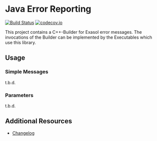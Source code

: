 # Java Error Reporting

[![Build Status](https://github.com/exasol/error-reporting-cpp/actions/workflows/main.yml/badge.svg)](https://github.com/exasol/error-reporting-cpp)
[![codecov.io](https://codecov.io/github/exasol/error-reporting-cpp/coverage.svg?branch=main)](https://codecov.io/github/exasol/error-reporting-cpp?branch=main)


This project contains a C++-Builder for Exasol error messages.
The invocations of the Builder can be implemented by the Executables which use this library. 

## Usage

### Simple Messages
t.b.d.

### Parameters

t.b.d.


## Additional Resources

* [Changelog](doc/changes/changelog.md)
